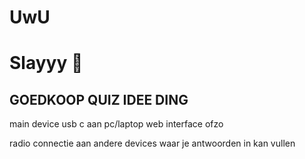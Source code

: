 # UwU
# Slayyy 💅
## GOEDKOOP QUIZ IDEE DING

main device usb c aan pc/laptop web interface ofzo

radio connectie aan andere devices waar je antwoorden in kan vullen

